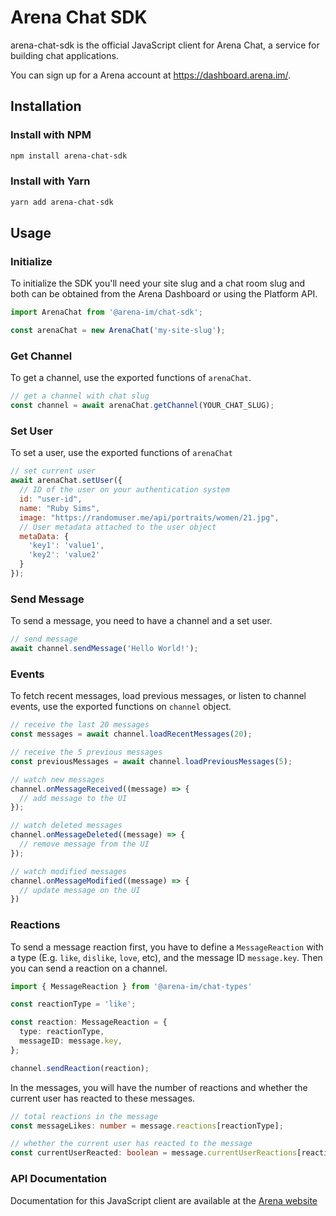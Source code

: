 # Arena Chat SDK

arena-chat-sdk is the official JavaScript client for Arena Chat, a service for building chat applications.

You can sign up for a Arena account at https://dashboard.arena.im/.

## Installation

### Install with NPM

```bash
npm install arena-chat-sdk
```

### Install with Yarn

```bash
yarn add arena-chat-sdk
```

## Usage

### Initialize

To initialize the SDK you'll need your site slug and a chat room slug and both can be obtained from the Arena Dashboard or using the Platform API.

```javascript
import ArenaChat from '@arena-im/chat-sdk';

const arenaChat = new ArenaChat('my-site-slug');
```

### Get Channel

To get a channel, use the exported functions of `arenaChat`.

```javascript
// get a channel with chat slug
const channel = await arenaChat.getChannel(YOUR_CHAT_SLUG);
```

### Set User

To set a user, use the exported functions of `arenaChat`

```javascript
// set current user
await arenaChat.setUser({
  // ID of the user on your authentication system
  id: "user-id",
  name: "Ruby Sims",
  image: "https://randomuser.me/api/portraits/women/21.jpg",
  // User metadata attached to the user object
  metaData: {
    'key1': 'value1',
    'key2': 'value2'
  }
});
```

### Send Message

To send a message, you need to have a channel and a set user.

```javascript
// send message
await channel.sendMessage('Hello World!');
```

### Events

To fetch recent messages, load previous messages, or listen to channel events, use the exported functions on `channel` object.

```javascript
// receive the last 20 messages
const messages = await channel.loadRecentMessages(20);

// receive the 5 previous messages
const previousMessages = await channel.loadPreviousMessages(5);

// watch new messages
channel.onMessageReceived((message) => {
  // add message to the UI
});

// watch deleted messages
channel.onMessageDeleted((message) => {
  // remove message from the UI
});

// watch modified messages
channel.onMessageModified((message) => {
  // update message on the UI
})

```

### Reactions

To send a message reaction first, you have to define a `MessageReaction` with a type (E.g. `like`, `dislike`, `love`, etc), and the message ID `message.key`. Then you can send a reaction on a channel.
```typescript
import { MessageReaction } from '@arena-im/chat-types'

const reactionType = 'like';

const reaction: MessageReaction = {
  type: reactionType,
  messageID: message.key,
};

channel.sendReaction(reaction);
```

In the messages, you will have the number of reactions and whether the current user has reacted to these messages.
```typescript
// total reactions in the message
const messageLikes: number = message.reactions[reactionType];

// whether the current user has reacted to the message
const currentUserReacted: boolean = message.currentUserReactions[reactionType]
```

### API Documentation

Documentation for this JavaScript client are available at the [Arena website](https://arena.im)
